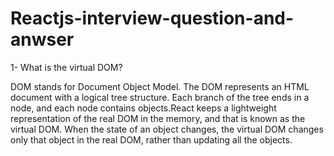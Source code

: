 # Reactjs-interview-question-and-anwser


1- What is the virtual DOM?

DOM stands for Document Object Model. The DOM represents an HTML document with a logical tree structure. Each branch of the tree ends in a node, and each node contains objects.React keeps a lightweight representation of the real DOM in the memory, and that is known as the virtual DOM. When the state of an object changes, the virtual DOM changes only that object in the real DOM, rather than updating all the objects.



